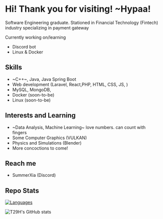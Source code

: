 # Hi! Thank you for visiting! ~Hypaa!

Software Engineering graduate. Stationed in Financial Technology (Fintech) industry specializing in payment gateway

Currently working on/learning
- Discord bot
- Linux & Docker

## Skills

- ~C++~, Java, Java Spring Boot
- Web development (Laravel, React,PHP, HTML, CSS, JS, )
- MySQL, MongoDB,
- Docker (soon-to-be)
- Linux (soon-to-be)

## Interests and Learning

- ~Data Analysis, Machine Learning~ love numbers. can count with fingers  
- Some Computer Graphics (VULKAN)
- Physics and Simulations (Blender) 
- More concoctions to come!

## Reach me

- SummerXia (Discord)

## Repo Stats

[![Languages](https://github-readme-stats.vercel.app/api/top-langs/?username=t29h&layout=compact&theme=dark&custom_title=Languages%20in%20my%20repo)](https://github.com/anuraghazra/github-readme-stats)

![T29H's GitHub stats](https://github-readme-stats.vercel.app/api?username=t29h&show_icons=true&theme=dark&include_all_commits=true&count_private=true&hide=issues)


<!--
**T29H/T29H** is a ✨ _special_ ✨ repository because its `README.md` (this file) appears on your GitHub profile.

Here are some ideas to get you started:

- 🔭 I’m currently working on ...
- 🌱 I’m currently learning ...
- 👯 I’m looking to collaborate on ...
- 🤔 I’m looking for help with ...
- 💬 Ask me about ...
- 📫 How to reach me: ...
- 😄 Pronouns: ...
- ⚡ Fun fact: ...
-->
